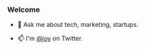 ### Welcome

- 💬 Ask me about tech, marketing, startups.

- 📫 I'm [@joy](https://twitter.com/joy) on Twitter.




<!--
**joylarkin/joylarkin** is a ✨ _special_ ✨ repository because its `README.md` (this file) appears on your GitHub profile.

Here are some ideas to get you started:


-->
